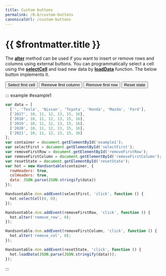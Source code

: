 ```yaml
---
title: Custom buttons
permalink: /8.6/custom-buttons
canonicalUrl: /custom-buttons
---
```


# {{ $frontmatter.title }}

The **[alter](api/core.md#alter)** method can be used if you want to insert or remove rows and columns using external buttons. You can programmatically select a cell using the **[selectCell](api/core.md#selectCell)** and load new data by **[loadData](api/core.md#loadData)** function. The below button implements it.

<p>
  <button id="selectFirst">Select first cell</button>
  <button id="removeFirstColumn">Remove first column</button>
  <button id="removeFirstRow">Remove first row</button>
  <button id="resetState">Reset state</button>
</p>

::: example #example1
```js
var data = [
  ['', 'Tesla', 'Nissan', 'Toyota', 'Honda', 'Mazda', 'Ford'],
  ['2017', 10, 11, 12, 13, 15, 16],
  ['2018', 10, 11, 12, 13, 15, 16],
  ['2019', 10, 11, 12, 13, 15, 16],
  ['2020', 10, 11, 12, 13, 15, 16],
  ['2021', 10, 11, 12, 13, 15, 16]
];
var container = document.getElementById('example1');
var selectFirst = document.getElementById('selectFirst');
var removeFirstRow = document.getElementById('removeFirstRow');
var removeFirstColumn = document.getElementById('removeFirstColumn');
var resetState = document.getElementById('resetState');
var hot = new Handsontable(container, {
  rowHeaders: true,
  colHeaders: true,
  data: JSON.parse(JSON.stringify(data))
});

Handsontable.dom.addEvent(selectFirst, 'click', function () {
  hot.selectCell(0, 0);
});

Handsontable.dom.addEvent(removeFirstRow, 'click', function () {
  hot.alter('remove_row', 0);
});

Handsontable.dom.addEvent(removeFirstColumn, 'click', function () {
  hot.alter('remove_col', 0);
});

Handsontable.dom.addEvent(resetState, 'click', function () {
  hot.loadData(JSON.parse(JSON.stringify(data)));
});
```
:::
